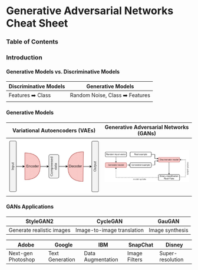 # Generative Adversarial Networks Cheat Sheet

### Table of Contents

### Introduction

#### Generative Models vs. Discriminative Models

| Discriminative Models         | Generative Models                           |
| ----------------------------- | ------------------------------------------- |
| Features :arrow_right:  Class | Random Noise, Class :arrow_right:  Features |

#### Generative Models 

| Variational Autoencoders (VAEs) | Generative Adversarial Networks (GANs) |
| ------------------------------- | -------------------------------------- |
| ![1](img/VAEs.jpeg)             | ![2](img/GANs.jpeg)                    |

#### GANs Applications

| StyleGAN2                 | CycleGAN                   | GauGAN          |
| ------------------------- | -------------------------- | --------------- |
| Generate realistic images | Image-to-image translation | Image synthesis |

| Adobe              | Google          | IBM               | SnapChat      | Disney           |
| ------------------ | --------------- | ----------------- | ------------- | ---------------- |
| Next-gen Photoshop | Text Generation | Data Augmentation | Image Filters | Super-resolution |







